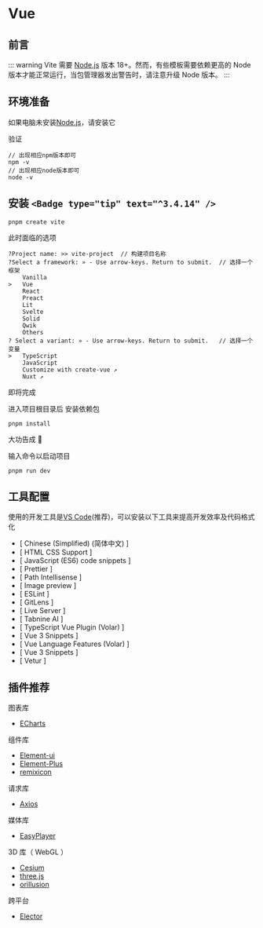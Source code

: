 # Vue

## 前言

::: warning
Vite 需要 [Node.js](https://nodejs.org/en/) 版本 18+。然而，有些模板需要依赖更高的 Node 版本才能正常运行，当包管理器发出警告时，请注意升级 Node 版本。
:::

## 环境准备

如果电脑未安装[Node.js](https://nodejs.org/en/)，请安装它

验证

```
// 出现相应npm版本即可
npm -v
// 出现相应node版本即可
node -v
```

## 安装 `<Badge type="tip" text="^3.4.14" />`

```
pnpm create vite
```

此时面临的选项

```
?Project name: >> vite-project	// 构建项目名称
?Select a framework: » - Use arrow-keys. Return to submit.	// 选择一个框架
    Vanilla
>   Vue
    React
    Preact
    Lit
    Svelte
    Solid
    Qwik
    Others
? Select a variant: » - Use arrow-keys. Return to submit.	// 选择一个变量
>   TypeScript
    JavaScript
    Customize with create-vue ↗
    Nuxt ↗

```

即将完成

进入项目根目录后 安装依赖包

```
pnpm install
```

大功告成 🎉

输入命令以启动项目

```
pnpm run dev
```

## 工具配置

使用的开发工具是[VS Code](https://code.visualstudio.com/)(推荐)，可以安装以下工具来提高开发效率及代码格式化

- [ Chinese (Simplified) (简体中文) ]
- [ HTML CSS Support ]
- [ JavaScript (ES6) code snippets ]
- [ Prettier ]
- [ Path Intellisense ]
- [ Image preview ]
- [ ESLint ]
- [ GitLens ]
- [ Live Server ]
- [ Tabnine AI ]
- [ TypeScript Vue Plugin (Volar) ]
- [ Vue 3 Snippets ]
- [ Vue Language Features (Volar) ]
- [ Vue 3 Snippets ]
- [ Vetur ]

## 插件推荐

图表库

- [ECharts](https://echarts.apache.org/zh/index.html "一个基于 JavaScript 的开源可视化图表库")

组件库

- [Element-ui](https://element.eleme.cn/#/zh-CN "基于Vue2 面向设计师和开发者的组件库")
- [Element-Plus](https://element-plus.gitee.io/zh-CN/ "基于Vue3 面向设计师和开发者的组件库")
- [remixicon](https://remixicon.cn/ "简单令人愉快的图标系统")

请求库

- [Axios](https://www.javasoho.com/axios/index.html "一个基于 promise 的 HTTP 库")

媒体库

- [EasyPlayer](http://open.tsingsee.com/sdk/easyplayer/ "一款流媒体播放器系列项目")

3D 库（ WebGL ）

- [Cesium](https://cesium.com/ "3D 地理空间平台")
- [three.js
  ](http://www.webgl3d.cn/ "基于原生WebGL封装运行的三维引擎库")
- [orillusion](https://www.orillusion.com/ "次时代 WebGPU 引擎")

跨平台

- [Elector](https://electronjs.p2hp.com/ "构建跨平台桌面应用程序")
